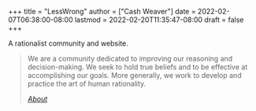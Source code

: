 +++
title = "LessWrong"
author = ["Cash Weaver"]
date = 2022-02-07T06:38:00-08:00
lastmod = 2022-02-20T11:35:47-08:00
draft = false
+++

A rationalist community and website.

> We are a community dedicated to improving our reasoning and decision-making. We seek to hold true beliefs and to be effective at accomplishing our goals. More generally, we work to develop and practice the art of human rationality.
>
> _[About](https://www.lesswrong.com/about)_
